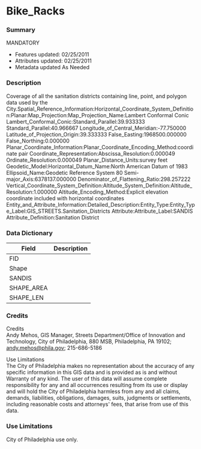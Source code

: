 # Bike_Racks

### Summary  

MANDATORY  
  
- Features updated:  02/25/2011  
- Attributes updated: 02/25/2011  
- Metadata updated  As Needed

### Description  

Coverage of all the sanitation districts containing line, point, and polygon data used by the City.Spatial_Reference_Information:Horizontal_Coordinate_System_Definition:Planar:Map_Projection:Map_Projection_Name:Lambert Conformal Conic Lambert_Conformal_Conic:Standard_Parallel:39.933333 Standard_Parallel:40.966667 Longitude_of_Central_Meridian:-77.750000 Latitude_of_Projection_Origin:39.333333 False_Easting:1968500.000000 False_Northing:0.000000 Planar_Coordinate_Information:Planar_Coordinate_Encoding_Method:coordinate pair Coordinate_Representation:Abscissa_Resolution:0.000049 Ordinate_Resolution:0.000049 Planar_Distance_Units:survey feet Geodetic_Model:Horizontal_Datum_Name:North American Datum of 1983 Ellipsoid_Name:Geodetic Reference System 80 Semi-major_Axis:6378137.000000 Denominator_of_Flattening_Ratio:298.257222 Vertical_Coordinate_System_Definition:Altitude_System_Definition:Altitude_Resolution:1.000000 Altitude_Encoding_Method:Explicit elevation coordinate included with horizontal coordinates Entity_and_Attribute_Information:Detailed_Description:Entity_Type:Entity_Type_Label:GIS_STREETS.Sanitation_Districts Attribute:Attribute_Label:SANDIS Attribute_Definition:Sanitation District   

### Data Dictionary

| Field | Description  
| ----- | :----------:  
| FID |  
| Shape |  
| SANDIS |  
| SHAPE_AREA |  
| SHAPE_LEN |  


### Credits  

Credits   
Andy Mehos, GIS Manager, Streets Department/Office of Innovation and Technology, City of Philadelphia, 880 MSB, Philadelphia, PA 19102; andy.mehos@phila.gov; 215-686-5186   
  
Use Limitations   
The City of Philadelphia makes no representation about the accuracy of any specific information in this GIS data and is provided as is and without Warranty of any kind. The user of this data will assume complete responsibility for any and all occurrences resulting from its use or display and will hold the City of Philadelphia harmless from any and all claims, demands, liabilities, obligations, damages, suits, judgments or settlements, including reasonable costs and attorneys' fees, that arise from use of this data.  
  


### Use Limitations  

City of Philadelphia use only.